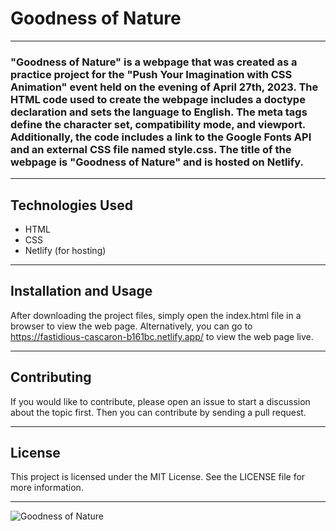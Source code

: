 # Goodness of Nature


---


### "Goodness of Nature" is a webpage that was created as a practice project for the "Push Your Imagination with CSS Animation" event held on the evening of April 27th, 2023. The HTML code used to create the webpage includes a doctype declaration and sets the language to English. The meta tags define the character set, compatibility mode, and viewport. Additionally, the code includes a link to the Google Fonts API and an external CSS file named style.css. The title of the webpage is "Goodness of Nature" and is hosted on Netlify.


---


## Technologies Used

- HTML
- CSS
- Netlify (for hosting)


---


## Installation and Usage

After downloading the project files, simply open the index.html file in a browser to view the web page. Alternatively, you can go to https://fastidious-cascaron-b161bc.netlify.app/ to view the web page live.


---


## Contributing

If you would like to contribute, please open an issue to start a discussion about the topic first. Then you can contribute by sending a pull request.


---

## License

This project is licensed under the MIT License. See the LICENSE file for more information.


---


![Goodness of Nature](https://user-images.githubusercontent.com/108270415/235327588-c5ac009c-b20d-4e8a-a191-d6d251df1fea.png)
